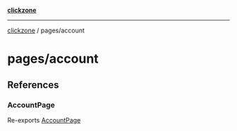 [**clickzone**](../../README.md)

***

[clickzone](../../README.md) / pages/account

# pages/account

## References

### AccountPage

Re-exports [AccountPage](ui/AccountPage/functions/AccountPage.md)
